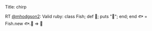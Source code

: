 Title: chirp

RT <a href="http://twitter.com/mhodgson2">@mhodgson2</a>: Valid ruby:
class Fish; def 🔪; puts "🍣"; end; end
🐟 = Fish.new
🐟.🔪 =&gt; 🍣
